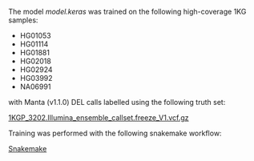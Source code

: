 The model *model.keras* was trained on the following high-coverage 1KG samples:

- HG01053
- HG01114
- HG01881
- HG02018
- HG02924
- HG03992
- NA06991

with Manta (v1.1.0) DEL calls labelled using the following truth set:

[1KGP_3202.Illumina_ensemble_callset.freeze_V1.vcf.gz](http://ftp.1000genomes.ebi.ac.uk/vol1/ftp/data_collections/1000G_2504_high_coverage/working/20210124.SV_Illumina_Integration/1KGP_3202.Illumina_ensemble_callset.freeze_V1.vcf.gz)

Training was performed with the following snakemake workflow:

[Snakemake](https://github.com/GooglingTheCancerGenome/sv-channels/blob/master/svchannels/cross-validations/workflow_0/Snakefile) 
